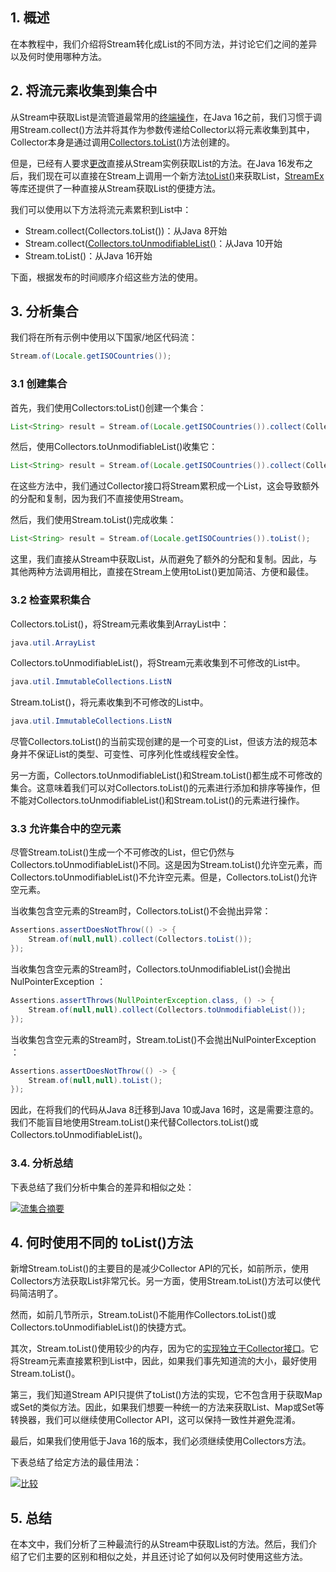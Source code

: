 ## 1. 概述

在本教程中，我们介绍将Stream转化成List的不同方法，并讨论它们之间的差异以及何时使用哪种方法。

## 2. 将流元素收集到集合中

从Stream中获取List是流管道最常用的[终端操作]()，在Java 16之前，我们习惯于调用Stream.collect()方法并将其作为参数传递给Collector以将元素收集到其中，Collector本身是通过调用[Collectors.toList()]()方法创建的。

但是，已经有人要求[更改](https://bugs-stage.openjdk.java.net/browse/JDK-8256441)直接从Stream实例获取List的方法。在Java 16发布之后，我们现在可以直接在Stream上调用一个新方法[toList()]()来获取List，[StreamEx]()等库还提供了一种直接从Stream获取List的便捷方法。

我们可以使用以下方法将流元素累积到List中：

-   Stream.collect(Collectors.toList())：从Java 8开始
-   Stream.collect([Collectors.toUnmodifiableList()]()：从Java 10开始
-   Stream.toList()：从Java 16开始

下面，根据发布的时间顺序介绍这些方法的使用。

## 3. 分析集合

我们将在所有示例中使用以下国家/地区代码流：

```java
Stream.of(Locale.getISOCountries());

```

### 3.1 创建集合

首先，我们使用Collectors:toList()创建一个集合：

```java
List<String> result = Stream.of(Locale.getISOCountries()).collect(Collectors.toList());
```

然后，使用Collectors.toUnmodifiableList()收集它：

```java
List<String> result = Stream.of(Locale.getISOCountries()).collect(Collectors.toUnmodifiableList());
```

在这些方法中，我们通过Collector接口将Stream累积成一个List，这会导致额外的分配和复制，因为我们不直接使用Stream。

然后，我们使用Stream.toList()完成收集：

```java
List<String> result = Stream.of(Locale.getISOCountries()).toList();
```

这里，我们直接从Stream中获取List，从而避免了额外的分配和复制。因此，与其他两种方法调用相比，直接在Stream上使用toList()更加简洁、方便和最佳。

### 3.2 检查累积集合

Collectors.toList()，将Stream元素收集到ArrayList中：

```java
java.util.ArrayList
```

Collectors.toUnmodifiableList()，将Stream元素收集到不可修改的List中。

```java
java.util.ImmutableCollections.ListN
```

Stream.toList()，将元素收集到不可修改的List中。

```java
java.util.ImmutableCollections.ListN
```

尽管Collectors.toList()的当前实现创建的是一个可变的List，但该方法的规范本身并不保证List的类型、可变性、可序列化性或线程安全性。

另一方面，Collectors.toUnmodifiableList()和Stream.toList()都生成不可修改的集合。这意味着我们可以对Collectors.toList()的元素进行添加和排序等操作，但不能对Collectors.toUnmodifiableList()和Stream.toList()的元素进行操作。 

### 3.3 允许集合中的空元素

尽管Stream.toList()生成一个不可修改的List，但它仍然与Collectors.toUnmodifiableList()不同。这是因为Stream.toList()允许空元素，而Collectors.toUnmodifiableList()不允许空元素。但是，Collectors.toList()允许空元素。

当收集包含空元素的Stream时，Collectors.toList()不会抛出异常：

```java
Assertions.assertDoesNotThrow(() -> {
    Stream.of(null,null).collect(Collectors.toList());
});
```

当收集包含空元素的Stream时，Collectors.toUnmodifiableList()会抛出NulPointerException ：

```java
Assertions.assertThrows(NullPointerException.class, () -> {
    Stream.of(null,null).collect(Collectors.toUnmodifiableList());
});
```

当收集包含空元素的Stream时，Stream.toList()不会抛出NulPointerException ：

```java
Assertions.assertDoesNotThrow(() -> {
    Stream.of(null,null).toList();
});
```

因此，在将我们的代码从Java 8迁移到Java 10或Java 16时，这是需要注意的。我们不能盲目地使用Stream.toList()来代替Collectors.toList()或Collectors.toUnmodifiableList()。

### 3.4. 分析总结

下表总结了我们分析中集合的差异和相似之处：

[![流集合摘要](https://www.baeldung.com/wp-content/uploads/2021/09/stream-list-summary.png)](https://www.baeldung.com/wp-content/uploads/2021/09/stream-list-summary.png)

## 4. 何时使用不同的 toList()方法

新增Stream.toList()的主要目的是减少Collector API的冗长，如前所示，使用Collectors方法获取List非常冗长。另一方面，使用Stream.toList()方法可以使代码简洁明了。

然而，如前几节所示，Stream.toList()不能用作Collectors.toList()或Collectors.toUnmodifiableList()的快捷方式。

其次，Stream.toList()使用较少的内存，因为它的[实现独立于Collector接口](https://blogs.oracle.com/javamagazine/hidden-gems-jdk16-jdk17-jep)。它将Stream元素直接累积到List中，因此，如果我们事先知道流的大小，最好使用Stream.toList()。

第三，我们知道Stream API只提供了toList()方法的实现，它不包含用于获取Map或Set的类似方法。因此，如果我们想要一种统一的方法来获取List、Map或Set等转换器，我们可以继续使用Collector API，这可以保持一致性并避免混淆。

最后，如果我们使用低于Java 16的版本，我们必须继续使用Collectors方法。

下表总结了给定方法的最佳用法：

[![比较](https://www.baeldung.com/wp-content/uploads/2021/09/comparison.png)](https://www.baeldung.com/wp-content/uploads/2021/09/comparison.png)

## 5. 总结

在本文中，我们分析了三种最流行的从Stream中获取List的方法。然后，我们介绍了它们主要的区别和相似之处，并且还讨论了如何以及何时使用这些方法。